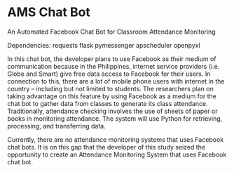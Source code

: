 # AMS Chat Bot

An Automated Facebook Chat Bot for Classroom Attendance Monitoring

Dependencies:
requests
flask
pymessenger
apscheduler
openpyxl

In this chat bot, the developer plans to use Facebook as their medium of communication because in the Philippines, internet service providers (i.e. Globe and Smart) give free data access to Facebook for their users. In connection to this, there are a lot of mobile phone users with internet in the country – including but not limited to students. The researchers plan on taking advantage on this feature by using Facebook as a medium for the chat bot to gather data from classes to generate its class attendance. Traditionally, attendance checking involves the use of sheets of paper or books in monitoring attendance. The system will use Python for retrieving, processing, and transferring data.

Currently, there are no attendance monitoring systems that uses Facebook chat bots. It is on this gap that the developer of this study seized the opportunity to create an Attendance Monitoring System that uses Facebook chat bot.
